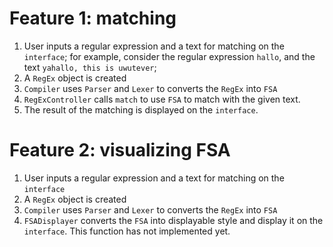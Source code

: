 # Feature 1: matching
1. User inputs a regular expression and a text for matching on the `interface`; for example, consider the regular expression `hallo`, and the text `yahallo, this is uwutever`;
2. A `RegEx` object is created
3. `Compiler` uses `Parser` and `Lexer` to converts the `RegEx` into `FSA`
4. `RegExController` calls `match` to use `FSA` to match with the given text.
5. The result of the matching is displayed on the `interface`.

# Feature 2: visualizing FSA
1. User inputs a regular expression and a text for matching on the `interface`
2. A `RegEx` object is created
3. `Compiler` uses `Parser` and `Lexer` to converts the `RegEx` into `FSA`
4. `FSADisplayer` converts the `FSA` into displayable style and display it on the `interface`. This function has not implemented yet.